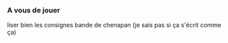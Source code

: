 ### A vous de jouer 

liser bien les consignes bande de chenapan (je sais pas si ça s'écrit comme ça)